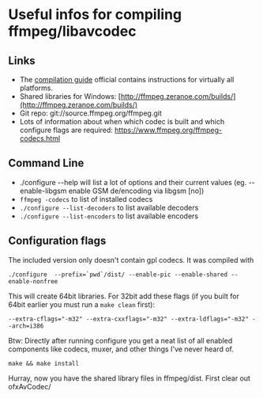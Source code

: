 Useful infos for compiling ffmpeg/libavcodec
===


Links
---

* The [compilation guide](https://trac.ffmpeg.org/wiki/CompilationGuide) official contains instructions for virtually all platforms. 
* Shared libraries for Windows: [http://ffmpeg.zeranoe.com/builds/](http://ffmpeg.zeranoe.com/builds/)
* Git repo: git://source.ffmpeg.org/ffmpeg.git
* Lots of information about when which codec is built and which configure flags are required: https://www.ffmpeg.org/ffmpeg-codecs.html


Command Line
---

* ./configure --help will list a lot of options and their current values (eg. --enable-libgsm          enable GSM de/encoding via libgsm [no])
* `ffmpeg -codecs` to list of installed codecs
* `./configure --list-decoders` to list available decoders
* `./configure --list-encoders` to list available encoders


Configuration flags
---
The included version only doesn't contain gpl codecs. It was compiled with 

	./configure  --prefix=`pwd`/dist/ --enable-pic --enable-shared --enable-nonfree
	
This will create 64bit libraries. 
For 32bit add these flags (if you built for 64bit earlier you must run a `make clean` first): 

	--extra-cflags="-m32" --extra-cxxflags="-m32" --extra-ldflags="-m32" --arch=i386
	
	
Btw: Directly after running configure you get a neat list of all enabled components like codecs, muxer, and other things I've never heard of. 


	make && make install
	
Hurray, now you have the shared library files in ffmpeg/dist. 
First clear out ofxAvCodec/
